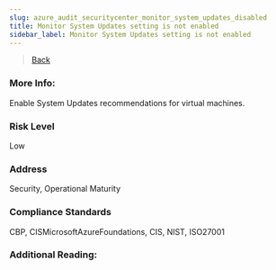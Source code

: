 ```yaml
---
slug: azure_audit_securitycenter_monitor_system_updates_disabled
title: Monitor System Updates setting is not enabled
sidebar_label: Monitor System Updates setting is not enabled
---
```

> [Back](../../azuresecuritycenteraudit)

### More Info:
Enable System Updates recommendations for virtual machines.

### Risk Level
Low

### Address
Security, Operational Maturity

### Compliance Standards
CBP, CISMicrosoftAzureFoundations, CIS, NIST, ISO27001

### Additional Reading:
